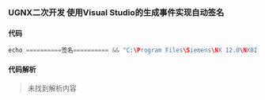 ### UGNX二次开发 使用Visual Studio的生成事件实现自动签名

#### 代码

```cpp
echo ==========签名========== && "C:\Program Files\Siemens\NX 12.0\NXBIN\signcpp.exe" "D:\HL-TOOLS\application\hlTestTemp.dll" && echo ========================

```

#### 代码解析
> 未找到解析内容

